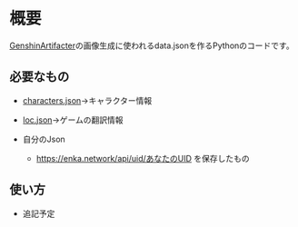 # 概要
[GenshinArtifacter](https://github.com/FuroBath/ArtifacterImageGen)の画像生成に使われるdata.jsonを作るPythonのコードです。
## 必要なもの
- [characters.json](https://github.com/EnkaNetwork/API-docs/blob/master/store/characters.json)→キャラクター情報
- [loc.json](https://github.com/EnkaNetwork/API-docs/blob/master/store/loc.json)→ゲームの翻訳情報

- 自分のJson
    - https://enka.network/api/uid/あなたのUID を保存したもの
## 使い方
- 追記予定

